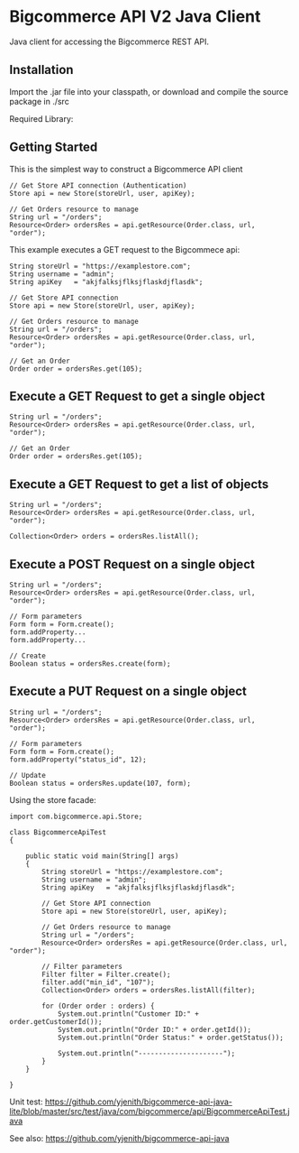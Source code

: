 Bigcommerce API V2 Java Client
==============================

Java client for accessing the Bigcommerce REST API.

Installation
------------

Import the .jar file into your classpath, or download and compile the source
package in ./src

Required Library: 

Getting Started
---------------
This is the simplest way to construct a Bigcommerce API client
	
	// Get Store API connection (Authentication)
	Store api = new Store(storeUrl, user, apiKey);

	// Get Orders resource to manage
	String url = "/orders";
	Resource<Order> ordersRes = api.getResource(Order.class, url, "order");

This example executes a GET request to the Bigcommece api:

	String storeUrl = "https://examplestore.com";
	String username = "admin";
	String apiKey   = "akjfalksjflksjflaskdjflasdk";

	// Get Store API connection
	Store api = new Store(storeUrl, user, apiKey);

	// Get Orders resource to manage
	String url = "/orders";
	Resource<Order> ordersRes = api.getResource(Order.class, url, "order");

	// Get an Order
	Order order = ordersRes.get(105);

Execute a GET Request to get a single object
------------------------------------------------------

	String url = "/orders";
	Resource<Order> ordersRes = api.getResource(Order.class, url, "order");
			
	// Get an Order
	Order order = ordersRes.get(105);

Execute a GET Request to get a list of objects
------------------------------------------------------

	String url = "/orders";
	Resource<Order> ordersRes = api.getResource(Order.class, url, "order");
	
	Collection<Order> orders = ordersRes.listAll();

Execute a POST Request on a single object
----------------------------------------------

	String url = "/orders";
	Resource<Order> ordersRes = api.getResource(Order.class, url, "order");
	
	// Form parameters
	Form form = Form.create();
	form.addProperty...
	form.addProperty...

	// Create
	Boolean status = ordersRes.create(form);

Execute a PUT Request on a single object
---------------------------------------------

	String url = "/orders";
	Resource<Order> ordersRes = api.getResource(Order.class, url, "order");

	// Form parameters
	Form form = Form.create();
	form.addProperty("status_id", 12);

	// Update
	Boolean status = ordersRes.update(107, form);


Using the store facade:

```
import com.bigcommerce.api.Store;

class BigcommerceApiTest
{

	public static void main(String[] args)
	{
		String storeUrl = "https://examplestore.com";
		String username = "admin";
		String apiKey   = "akjfalksjflksjflaskdjflasdk";
		
		// Get Store API connection
		Store api = new Store(storeUrl, user, apiKey);

		// Get Orders resource to manage
		String url = "/orders";
		Resource<Order> ordersRes = api.getResource(Order.class, url, "order");
	
		// Filter parameters
		Filter filter = Filter.create();
		filter.add("min_id", "107");
		Collection<Order> orders = ordersRes.listAll(filter);

		for (Order order : orders) {
			System.out.println("Customer ID:" + order.getCustomerId());
			System.out.println("Order ID:" + order.getId());
			System.out.println("Order Status:" + order.getStatus());

			System.out.println("---------------------");
		}
	}

}
```
Unit test: https://github.com/yjenith/bigcommerce-api-java-lite/blob/master/src/test/java/com/bigcommerce/api/BigcommerceApiTest.java

See also: https://github.com/yjenith/bigcommerce-api-java 

